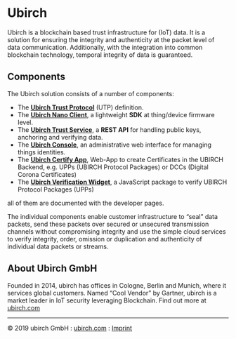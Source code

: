 # Ubirch

Ubirch is a blockchain based trust infrastructure for (IoT) data. It is a solution for ensuring the integrity
and authenticity at the packet level of data communication. Additionally, with the integration into common blockchain
technology, temporal integrity of data is guaranteed.

## Components

The Ubirch solution consists of a number of components:

* The **[Ubirch Trust Protocol](utp)** (UTP) definition.
* The **[Ubirch Nano Client](sdk)**, a lightweight **SDK** at thing/device firmware level.
* The **[Ubirch Trust Service](api)**, a **REST API** for handling public keys, anchoring and verifying data.
* The **[Ubirch Console](console)**, an administrative web interface for managing things identities.
* The **[Ubirch Certify App](/ubirch-certify-app/)**, Web-App to create Certificates in the UBIRCH Backend, e.g. UPPs (UBIRCH Protocol Packages) or DCCs (Digital Corona Certificates)
* The **[Ubirch Verification Widget](/ubirch-verification-js/)**, a JavaScript package to verify UBIRCH Protocol Packages (UPPs)

all of them are documented with the developer pages.

The individual components enable customer infrastructure to “seal” data packets, send these packets over secured or
unsecured transmission channels without compromising integrity and use the simple cloud services to verify integrity, order,
omission or duplication and authenticity of individual data packets or streams.

## About Ubirch GmbH

Founded in 2014, ubirch has offices in Cologne, Berlin and Munich, where it services global customers. Named “Cool Vendor” by
Gartner, ubirch is a market leader in IoT security leveraging Blockchain. Find out more at [ubirch.com](https://ubirch.com)

___

&copy; 2019 ubirch GmbH : [ubirch.com](https://ubirch.com) : [Imprint](http://ubirch.de/impressum/)

